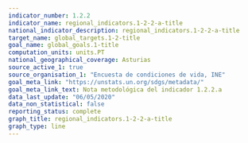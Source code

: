 ```yaml
---
indicator_number: 1.2.2
indicator_name: regional_indicators.1-2-2-a-title
national_indicator_description: regional_indicators.1-2-2-a-title
target_name: global_targets.1-2-title
goal_name: global_goals.1-title
computation_units: units.PT
national_geographical_coverage: Asturias
source_active_1: true
source_organisation_1: "Encuesta de condiciones de vida, INE"
goal_meta_link: "https://unstats.un.org/sdgs/metadata/"
goal_meta_link_text: Nota metodológica del indicador 1.2.2.a
data_last_update: "06/05/2020"
data_non_statistical: false
reporting_status: complete
graph_title: regional_indicators.1-2-2-a-title
graph_type: line
---
```

